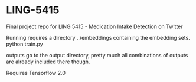 # LING-5415
Final project repo for LING 5415 - Medication Intake Detection on Twitter

Running requires a directory ../embeddings containing the embedding sets.
python train.py

outputs go to the output directory, pretty much all combinations of outputs are already included there though.


Requires Tensorflow 2.0
